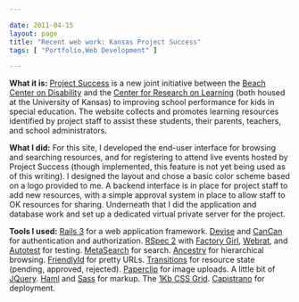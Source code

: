 ```yaml
---

date: 2011-04-15
layout: page
title: "Recent web work: Kansas Project Success"
tags: [ "Portfolio,Web Development" ]

---
```


<a href="http://kansasprojectsuccess.org/"><img src="/images/content/project-success.png" class="right" alt="" /></a>\
**What it is:** [Project Success](http://kansasprojectsuccess.org/) is a
new joint initiative between the [Beach Center on
Disability](http://beachcenter.org/) and the [Center for Research on
Learning](http://kucrl.org/) (both housed at the University of Kansas)
to improving school performance for kids in special education. The
website collects and promotes learning resources identified by project
staff to assist these students, their parents, teachers, and school
administrators.

**What I did:** For this site, I developed the end-user interface for
browsing and searching resources, and for registering to attend live
events hosted by Project Success (though implemented, this feature is
not yet being used as of this writing). I designed the layout and chose
a basic color scheme based on a logo provided to me. A backend interface
is in place for project staff to add new resources, with a simple
approval system in place to allow staff to OK resources for sharing.
Underneath that I did the application and database work and set up a
dedicated virtual private server for the project.

**Tools I used:** [Rails 3](http://rubyonrails.org/) for a web
application framework. [Devise](https://github.com/plataformatec/devise)
and [CanCan](https://github.com/ryanb/cancan) for authentication and
authorization. [RSpec 2](https://github.com/rspec/rspec) with [Factory
Girl](https://github.com/thoughtbot/factory_girl),
[Webrat](https://github.com/brynary/webrat), and
[Autotest](http://rubygems.org/gems/autotest) for testing.
[MetaSearch](https://github.com/ernie/meta_search) for search.
[Ancestry](https://github.com/stefankroes/ancestry) for hierarchical
browsing. [FriendlyId](https://github.com/norman/friendly_id) for pretty
URLs. [Transitions](https://github.com/qoobaa/transitions) for resource
state (pending, approved, rejected).
[Paperclip](https://github.com/thoughtbot/paperclip) for image uploads.
A little bit of [JQuery](http://jquery.com/).
[Haml](http://haml-lang.com/) and [Sass](http://sass-lang.com/) for
markup. The [1Kb CSS Grid](http://1kbgrid.com/).
[Capistrano](https://github.com/capistrano/capistrano) for deployment.
